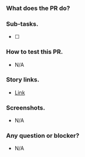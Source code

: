 ### What does the PR do?

### Sub-tasks.

- [ ]

### How to test this PR.

- N/A

### Story links.

- [Link]()

### Screenshots.

- N/A

### Any question or blocker?

- N/A
